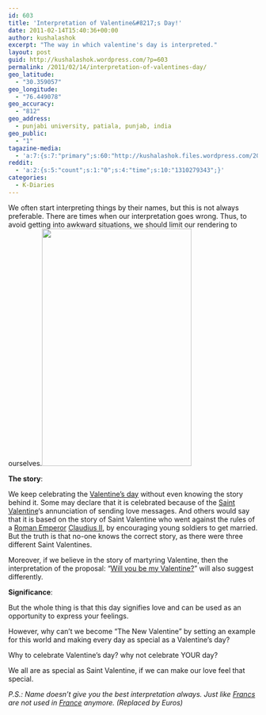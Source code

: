 ```yaml
---
id: 603
title: 'Interpretation of Valentine&#8217;s Day!'
date: 2011-02-14T15:40:36+00:00
author: kushalashok
excerpt: "The way in which valentine's day is interpreted."
layout: post
guid: http://kushalashok.wordpress.com/?p=603
permalink: /2011/02/14/interpretation-of-valentines-day/
geo_latitude:
  - "30.359057"
geo_longitude:
  - "76.449078"
geo_accuracy:
  - "812"
geo_address:
  - punjabi university, patiala, punjab, india
geo_public:
  - "1"
tagazine-media:
  - 'a:7:{s:7:"primary";s:60:"http://kushalashok.files.wordpress.com/2011/02/valentine.jpg";s:6:"images";a:1:{s:60:"http://kushalashok.files.wordpress.com/2011/02/valentine.jpg";a:6:{s:8:"file_url";s:60:"http://kushalashok.files.wordpress.com/2011/02/valentine.jpg";s:5:"width";s:3:"378";s:6:"height";s:3:"599";s:4:"type";s:5:"image";s:4:"area";s:6:"226422";s:9:"file_path";s:0:"";}}s:6:"videos";a:0:{}s:11:"image_count";s:1:"1";s:6:"author";s:8:"14208831";s:7:"blog_id";s:8:"13804338";s:9:"mod_stamp";s:19:"2011-02-14 10:10:36";}'
reddit:
  - 'a:2:{s:5:"count";s:1:"0";s:4:"time";s:10:"1310279343";}'
categories:
  - K-Diaries
---
```

We often start interpreting things by their names, but this is not always preferable. There are times when our interpretation goes wrong. Thus, to avoid getting into awkward situations, we should limit our rendering to ourselves.[<img class="alignleft size-full wp-image-604" title="valentine" src="http://kushalashok.files.wordpress.com/2011/02/valentine.jpg" alt="" width="302" height="479" />](http://kushalashok.files.wordpress.com/2011/02/valentine.jpg)

**The story**:

We keep celebrating the <a class="zem_slink" title="Valentine's Day" rel="wikipedia" href="http://en.wikipedia.org/wiki/Valentine%27s_Day">Valentine&#8217;s day</a> without even knowing the story behind it. Some may declare that it is celebrated because of the <a class="zem_slink" title="Saint Valentine" rel="wikipedia" href="http://en.wikipedia.org/wiki/Saint_Valentine">Saint Valentine</a>&#8216;s annunciation of sending love messages. And others would say that it is based on the story of Saint Valentine who went against the rules of a <a class="zem_slink" title="Roman Emperor" rel="wikipedia" href="http://en.wikipedia.org/wiki/Roman_Emperor">Roman Emperor</a> <a class="zem_slink" title="Claudius Gothicus" rel="wikipedia" href="http://en.wikipedia.org/wiki/Claudius_Gothicus">Claudius II</a>, by encouraging young soldiers to get married. But the truth is that no-one knows the correct story, as there were three different Saint Valentines.

Moreover, if we believe in the story of martyring Valentine, then the interpretation of the proposal: &#8220;<a class="zem_slink" title="Will you be my valentine?" rel="amazon" href="http://www.amazon.com/Will-you-be-my-valentine/dp/0590256092%3FSubscriptionId%3D0G81C5DAZ03ZR9WH9X82%26tag%3Dzemanta-20%26linkCode%3Dxm2%26camp%3D2025%26creative%3D165953%26creativeASIN%3D0590256092">Will you be my Valentine?</a>&#8221; will also suggest differently.

**Significance**:

But the whole thing is that this day signifies love and can be used as an opportunity to express your feelings.

However, why can&#8217;t we become &#8220;The New Valentine&#8221; by setting an example for this world and making every day as special as a Valentine&#8217;s day?

Why to celebrate Valentine&#8217;s day? why not celebrate YOUR day?

We all are as special as Saint Valentine, if we can make our love feel that special.

_P.S.: Name doesn&#8217;t give you the best interpretation always. Just like [Francs](http://en.wikipedia.org/wiki/Franc) are not used in <a class="zem_slink" title="France" rel="geolocation" href="http://maps.google.com/maps?ll=48.8566666667,2.35083333333&spn=10.0,10.0&q=48.8566666667,2.35083333333 (France)&t=h">France</a> anymore. (Replaced by Euros)_

<div id="_mcePaste" class="mcePaste" style="position:absolute;left:-10000px;top:0;width:1px;height:1px;">
  rendering
</div>